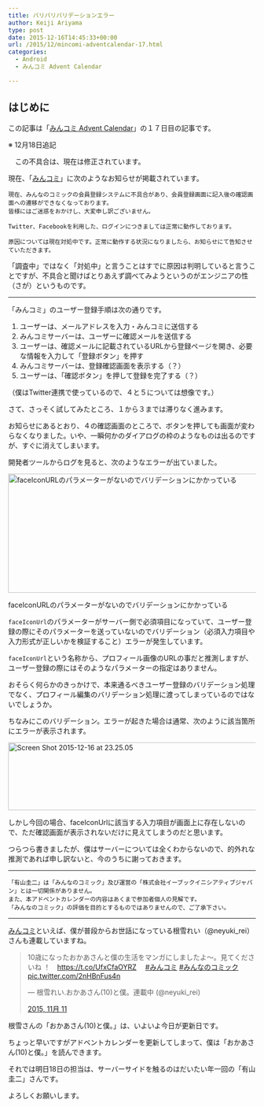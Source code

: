 ```yaml
---
title: バリバリバリデーションエラー
author: Keiji Ariyama
type: post
date: 2015-12-16T14:45:33+00:00
url: /2015/12/mincomi-adventcalendar-17.html
categories:
  - Android
  - みんコミ Advent Calendar

---
```

## はじめに

この記事は「[みんコミ Advent Calendar][1]」の１７日目の記事です。

※ 12月18日追記
  
　この不具合は、現在は修正されています。

現在、「[みんコミ][2]」に次のようなお知らせが掲載されています。

    現在、みんなのコミックの会員登録システムに不具合があり、会員登録画面に記入後の確認画面への遷移ができなくなっております。
    皆様にはご迷惑をおかけし、大変申し訳ございません。
    
    Twitter、Facebookを利用した、ログインにつきましては正常に動作しております。
    
    原因については現在対処中です。正常に動作する状況になりましたら、お知らせにて告知させていただきます。
    

「調査中」ではなく「対処中」と言うことはすでに原因は判明していると言うことですが、不具合と聞けばとりあえず調べてみようというのがエンジニアの性（さが）というものです。

<!--more-->

* * *

「みんコミ」のユーザー登録手順は次の通りです。

  1. ユーザーは、メールアドレスを入力・みんコミに送信する
  2. みんコミサーバーは、ユーザーに確認メールを送信する
  3. ユーザーは、確認メールに記載されているURLから登録ページを開き、必要な情報を入力して「登録ボタン」を押す
  4. みんコミサーバーは、登録確認画面を表示する（？）
  5. ユーザーは、「確認ボタン」を押して登録を完了する（？）

（僕はTwitter連携で使っているので、４と５については想像です。）

さて、さっそく試してみたところ、１から３までは滞りなく進みます。

お知らせにあるとおり、４の確認画面のところで、ボタンを押しても画面が変わらなくなりました。いや、一瞬何かのダイアログの枠のようなものは出るのですが、すぐに消えてしまいます。

開発者ツールからログを見ると、次のようなエラーが出ていました。

<div id="attachment_932" style="max-width: 1107px" class="wp-caption aligncenter">
  <a href="https://blog.keiji.dev/wp-content/uploads/2015/12/Screen-Shot-2015-12-16-at-23.28.05.png"><img src="https://blog.keiji.dev/wp-content/uploads/2015/12/Screen-Shot-2015-12-16-at-23.28.05.png" alt="faceIconURLのパラメーターがないのでバリデーションにかかっている" width="1097" height="242" class="size-full wp-image-932" /></a>
  
  <p class="wp-caption-text">
    faceIconURLのパラメーターがないのでバリデーションにかかっている
  </p>
</div>

`faceIconUrl`のパラメーターがサーバー側で必須項目になっていて、ユーザー登録の際にそのパラメーターを送っていないのでバリデーション（必須入力項目や入力形式が正しいかを検証すること）エラーが発生しています。

`faceIconUrl`という名称から、プロフィール画像のURLの事だと推測しますが、ユーザー登録の際にはそのようなパラメーターの指定はありません。

おそらく何らかのきっかけで、本来通るべきユーザー登録のバリデーション処理でなく、プロフィール編集のバリデーション処理に渡ってしまっているのではないでしょうか。

ちなみにこのバリデーション。エラーが起きた場合は通常、次のように該当箇所にエラーが表示されます。

[<img src="https://blog.keiji.dev/wp-content/uploads/2015/12/Screen-Shot-2015-12-16-at-23.25.05.png" alt="Screen Shot 2015-12-16 at 23.25.05" width="1345" height="138" class="aligncenter size-full wp-image-933" />][3]

しかし今回の場合、faceIconUrlに該当する入力項目が画面上に存在しないので、ただ確認画面が表示されないだけに見えてしまうのだと思います。

つらつら書きましたが、僕はサーバーについては全くわからないので、的外れな推測であれば申し訳ないと、今のうちに謝っておきます。

* * *

    「有山圭二」は「みんなのコミック」及び運営の「株式会社イーブックイニシアティブジャパン」とは一切関係がありません。
    また、本アドベントカレンダーの内容はあくまで参加者個人の見解です。
    「みんなのコミック」の評価を目的とするものではありませんので、ご了承下さい。
    

* * *

[みんコミ][4]といえば、僕が普段からお世話になっている根雪れい（@neyuki_rei）さんも連載していますね。

<blockquote class="twitter-tweet" lang="ja">
  <p lang="ja" dir="ltr">
    10歳になったおかあさんと僕の生活をマンガにしましたよ～。見てくださいね ！　<a href="https://t.co/UfxCfaOYRZ">https://t.co/UfxCfaOYRZ</a>　 <a href="https://twitter.com/hashtag/%E3%81%BF%E3%82%93%E3%82%B3%E3%83%9F?src=hash">#みんコミ</a> <a href="https://twitter.com/hashtag/%E3%81%BF%E3%82%93%E3%81%AA%E3%81%AE%E3%82%B3%E3%83%9F%E3%83%83%E3%82%AF?src=hash">#みんなのコミック</a> <a href="https://t.co/2nHBnFus4n">pic.twitter.com/2nHBnFus4n</a>
  </p>
  
  <p>
    — 根雪れい.おかあさん(10)と僕。連載中 (@neyuki_rei)
  </p>
  
  <p>
    <a href="https://twitter.com/neyuki_rei/status/664369017038110720">2015, 11月 11</a>
  </p>
</blockquote>

根雪さんの「おかあさん(10)と僕。」は、いよいよ今日が更新日です。
  
ちょっと早いですがアドベントカレンダーを更新してしまって、僕は「おかあさん(10)と僕。」を読んできます。

それでは明日18日の担当は、サーバーサイドを触るのはだいたい年一回の「有山圭二」さんです。

よろしくお願いします。

 [1]: http://qiita.com/advent-calendar/2015/mincomi
 [2]: https://www.mincomi.jp/
 [3]: https://blog.keiji.dev/wp-content/uploads/2015/12/Screen-Shot-2015-12-16-at-23.25.05.png
 [4]: https://www.mincomi.jp